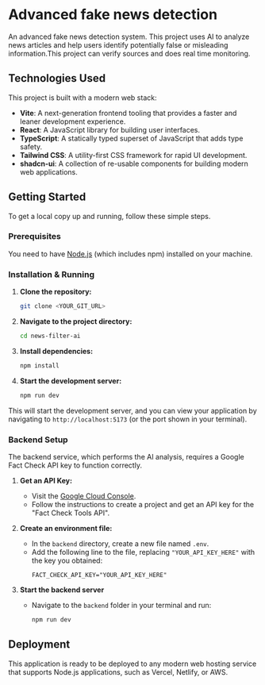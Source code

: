 # Advanced fake news detection

An advanced fake news detection system. This project uses AI to analyze news articles and help users identify potentially false or misleading information.This project can verify sources and does real time monitoring.

## Technologies Used

This project is built with a modern web stack:

- **Vite**: A next-generation frontend tooling that provides a faster and leaner development experience.
- **React**: A JavaScript library for building user interfaces.
- **TypeScript**: A statically typed superset of JavaScript that adds type safety.
- **Tailwind CSS**: A utility-first CSS framework for rapid UI development.
- **shadcn-ui**: A collection of re-usable components for building modern web applications.

## Getting Started

To get a local copy up and running, follow these simple steps.

### Prerequisites

You need to have [Node.js](httpss://nodejs.org/en/) (which includes npm) installed on your machine.

### Installation & Running

1.  **Clone the repository:**
    ```sh
    git clone <YOUR_GIT_URL>
    ```
2.  **Navigate to the project directory:**
    ```sh
    cd news-filter-ai
    ```
3.  **Install dependencies:**
    ```sh
    npm install
    ```
4.  **Start the development server:**
    ```sh
    npm run dev
    ```

This will start the development server, and you can view your application by navigating to `http://localhost:5173` (or the port shown in your terminal).

### Backend Setup

The backend service, which performs the AI analysis, requires a Google Fact Check API key to function correctly.

1.  **Get an API Key:**
    *   Visit the [Google Cloud Console](https://developers.google.com/fact-check/tools/api/guides/get-started).
    *   Follow the instructions to create a project and get an API key for the "Fact Check Tools API".

2.  **Create an environment file:**
    *   In the `backend` directory, create a new file named `.env`.
    *   Add the following line to the file, replacing `"YOUR_API_KEY_HERE"` with the key you obtained:
        ```
        FACT_CHECK_API_KEY="YOUR_API_KEY_HERE"
        ```
3. **Start the backend server**
   * Navigate to the `backend` folder in your terminal and run:
     ```sh
     npm run dev
     ```

## Deployment

This application is ready to be deployed to any modern web hosting service that supports Node.js applications, such as Vercel, Netlify, or AWS.
